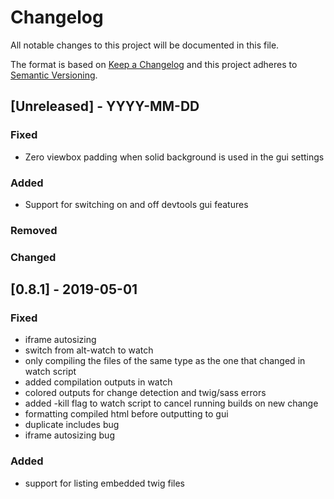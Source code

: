 # Changelog

All notable changes to this project will be documented in this file.

The format is based on [Keep a Changelog](http://keepachangelog.com/en/1.0.0/)
and this project adheres to [Semantic Versioning](http://semver.org/spec/v2.0.0.html).

## [Unreleased] - YYYY-MM-DD

### Fixed

- Zero viewbox padding when solid background is used in the gui settings

### Added

- Support for switching on and off devtools gui features

### Removed

### Changed

## [0.8.1] - 2019-05-01

### Fixed

- iframe autosizing
- switch from alt-watch to watch
- only compiling the files of the same type as the one that changed in watch script
- added compilation outputs in watch
- colored outputs for change detection and twig/sass errors
- added -kill flag to watch script to cancel running builds on new change
- formatting compiled html before outputting to gui
- duplicate includes bug
- iframe autosizing bug

### Added

- support for listing embedded twig files
